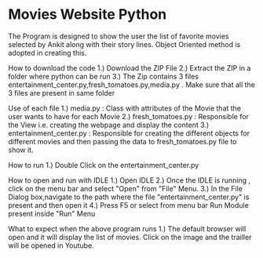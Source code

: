 # Movies Website Python

The Program is designed to show the user the list of favorite movies selected by Ankit along with their story lines.
Object Oriented method is adopted in creating this.

How to download the code
	1.) Download the ZIP File
	2.) Extract the ZIP  in a folder where python can be run
	3.) The Zip contains 3 files entertainment_center.py,fresh_tomatoes.py,media.py . Make sure that all the 3 
		files are present in same folder

Use of each file
	1.) media.py : Class with attributes of the Movie that the user wants to have for each Movie 
	2.) fresh_tomatoes.py : Responsible for the View i.e. creating the webpage and display the content
	3.) entertainment_center.py : Responsible for creating the different objects for different movies and then passing the 
								  data to fresh_tomatoes.py file to show it.

How to run 
	1.) Double Click on the entertainment_center.py

How to open and run with IDLE 
	1.) Open IDLE 
	2.) Once the IDLE is running , click on the menu bar and select "Open" from "File" Menu.
	3.) In the File Dialog box,navigate to the path where the file "entertainment_center.py" is present and then open it
	4.) Press F5 or select from menu bar Run Module present inside "Run" Menu
	
What to expect when the above program runs
	1.) The default browser will open and it will display the list of movies. Click on the image and the trailler 
		will be opened in Youtube.
	
